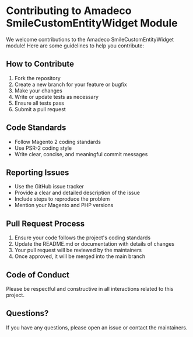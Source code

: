 # Contributing to Amadeco SmileCustomEntityWidget Module

We welcome contributions to the Amadeco SmileCustomEntityWidget module! Here are some guidelines to help you contribute:

## How to Contribute

1. Fork the repository
2. Create a new branch for your feature or bugfix
3. Make your changes
4. Write or update tests as necessary
5. Ensure all tests pass
6. Submit a pull request

## Code Standards

- Follow Magento 2 coding standards
- Use PSR-2 coding style
- Write clear, concise, and meaningful commit messages

## Reporting Issues

- Use the GitHub issue tracker
- Provide a clear and detailed description of the issue
- Include steps to reproduce the problem
- Mention your Magento and PHP versions

## Pull Request Process

1. Ensure your code follows the project's coding standards
2. Update the README.md or documentation with details of changes
3. Your pull request will be reviewed by the maintainers
4. Once approved, it will be merged into the main branch

## Code of Conduct

Please be respectful and constructive in all interactions related to this project.

## Questions?

If you have any questions, please open an issue or contact the maintainers.
